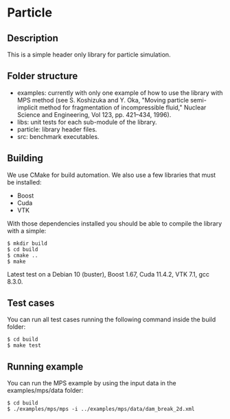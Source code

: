 # Particle

## Description

This is a simple header only library for particle simulation.

## Folder structure

- examples: currently with only one example of how to use the library with MPS method (see S. Koshizuka and Y. Oka, "Moving particle semi-implicit method for fragmentation of incompressible fluid," Nuclear Science and Engineering, Vol 123, pp. 421–434, 1996).
- libs: unit tests for each sub-module of the library.
- particle: library header files.
- src: benchmark executables.

## Building

We use CMake for build automation. We also use a few libraries that must be installed:
- Boost
- Cuda
- VTK

With those dependencies installed you should be able to compile the library with a simple:
```
$ mkdir build
$ cd build
$ cmake ..
$ make
```
Latest test on a Debian 10 (buster), Boost 1.67, Cuda 11.4.2, VTK 7.1, gcc 8.3.0.

## Test cases
You can run all test cases running the following command inside the build folder:
```
$ cd build
$ make test
```

## Running example
You can run the MPS example by using the input data in the examples/mps/data folder:
```
$ cd build
$ ./examples/mps/mps -i ../examples/mps/data/dam_break_2d.xml
```

